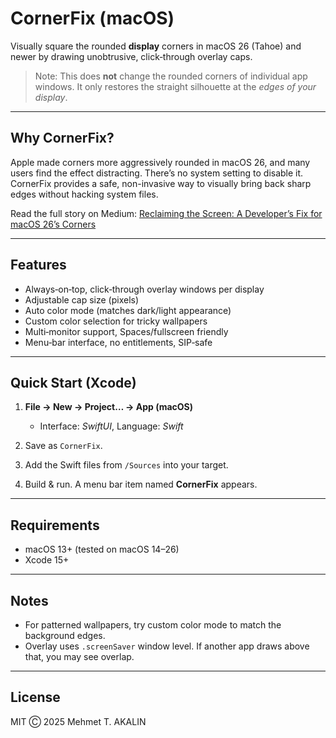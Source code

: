 # CornerFix (macOS)

Visually square the rounded **display** corners in macOS 26 (Tahoe) and newer by drawing unobtrusive, click‑through overlay caps.

> Note: This does **not** change the rounded corners of individual app windows. It only restores the straight silhouette at the *edges of your display*.

---

## Why CornerFix?

Apple made corners more aggressively rounded in macOS 26, and many users find the effect distracting. There’s no system setting to disable it. CornerFix provides a safe, non-invasive way to visually bring back sharp edges without hacking system files.

Read the full story on Medium: [Reclaiming the Screen: A Developer’s Fix for macOS 26’s Corners](https://medium.com/)

---

## Features

* Always‑on‑top, click‑through overlay windows per display
* Adjustable cap size (pixels)
* Auto color mode (matches dark/light appearance)
* Custom color selection for tricky wallpapers
* Multi‑monitor support, Spaces/fullscreen friendly
* Menu‑bar interface, no entitlements, SIP‑safe

---

## Quick Start (Xcode)

1. **File → New → Project… → App (macOS)**

   * Interface: *SwiftUI*, Language: *Swift*
2. Save as `CornerFix`.
3. Add the Swift files from `/Sources` into your target.
4. Build & run. A menu bar item named **CornerFix** appears.

---

## Requirements

* macOS 13+ (tested on macOS 14–26)
* Xcode 15+

---

## Notes

* For patterned wallpapers, try custom color mode to match the background edges.
* Overlay uses `.screenSaver` window level. If another app draws above that, you may see overlap.

---

## License

MIT Ⓒ 2025 Mehmet T. AKALIN
